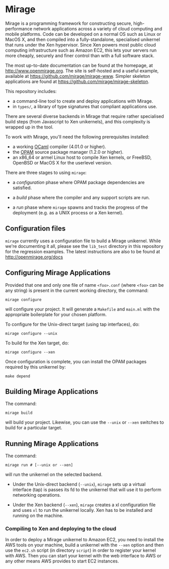 # Mirage

Mirage is a programming framework for constructing secure, high-performance
network applications across a variety of cloud computing and mobile platforms.
Code can be developed on a normal OS such as Linux or MacOS X, and then
compiled into a fully-standalone, specialised unikernel that runs under the Xen
hypervisor.  Since Xen powers most public cloud computing infrastructure such
as Amazon EC2, this lets your servers run more cheaply, securely and finer
control than with a full software stack.

The most up-to-date documentation can be found at the homepage, at
<http://www.openmirage.org>.  The site is self-hosted and a useful example,
available at <https://github.com/mirage/mirage-www>. Simpler skeleton
applications are found at <https://github.com/mirage/mirage-skeleton>.

This repository includes:

* a command-line tool to create and deploy applications with Mirage.
* in `types/`, a library of type signatures that compliant applications use.

There are several diverse backends in Mirage that require rather specialised
build steps (from Javascript to Xen unikernels), and this complexity is
wrapped up in the tool.

To work with Mirage, you'll need the following prerequisites installed:

* a working [OCaml](http://ocaml.org) compiler (4.01.0 or higher).
* the [OPAM](https://opam.ocaml.org) source package manager (1.2.0 or higher).
* an x86\_64 or armel Linux host to compile Xen kernels, or FreeBSD, OpenBSD or MacOS X
  for the userlevel version.

There are three stages to using `mirage`:

* a *configuration* phase where OPAM package dependencies are
  satisfied.

* a *build* phase where the compiler and any support scripts are run.

* a *run* phase where `mirage` spawns and tracks the progress of the
  deployment (e.g. as a UNIX process or a Xen kernel).

## Configuration files

`mirage` currently uses a configuration file to build a Mirage unikernel.
While we're documenting it all, please see the `lib_test` directory in
this repository for the regression examples.  The latest instructions are
also to be found at <http://openmirage.org/docs>

## Configuring Mirage Applications

Provided that one and only one file of name `<foo>.conf` (where
`<foo>` can be any string) is present in the current working
directory, the command:

```
mirage configure
```

will configure your project. It will generate a `Makefile` and
`main.ml` with the appropriate boilerplate for your chosen
platform.

To configure for the Unix-direct target (using tap interfaces), do:

```
mirage configure --unix
```

To build for the Xen target, do:

```
mirage configure --xen
```

Once configuration is complete, you can install the OPAM packages required by
this unikernel by:

```
make depend
```

## Building Mirage Applications

The command:

```
mirage build
```

will build your project. Likewise, you can use the `--unix` or `--xen`
switches to build for a particular target.

## Running Mirage Applications

The command:

```
mirage run # [--unix or --xen]
```

will run the unikernel on the selected backend.

* Under the Unix-direct backend (`--unix`), `mirage` sets up a virtual
  interface (tap) is passes its fd to the unikernel that will use it to
  perform networking operations.

* Under the Xen backend (`--xen`), `mirage` creates a xl configuration
  file and uses `xl` to run the unikernel locally. Xen has to be
  installed and running on the machine.

### Compiling to Xen and deploying to the cloud

In order to deploy a Mirage unikernel to Amazon EC2, you need to
install the AWS tools on your machine, build a unikernel with the
`--xen` option and then use the `ec2.sh` script (in directory
`script`) in order to register your kernel with AWS. Then you can start
your kernel with the web interface to AWS or any other means AWS
provides to start EC2 instances.
